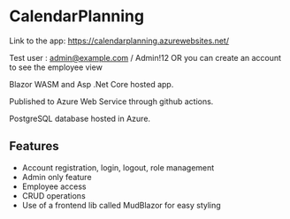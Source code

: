 # CalendarPlanning
Link to the app: https://calendarplanning.azurewebsites.net/

Test user : admin@example.com / Admin!12 OR you can create an account to see the employee view
 
Blazor WASM and Asp .Net Core hosted app.

Published to Azure Web Service through github actions.

PostgreSQL database hosted in Azure.

## Features
- Account registration, login, logout, role management
- Admin only feature
- Employee access
- CRUD operations
- Use of a frontend lib called MudBlazor for easy styling
